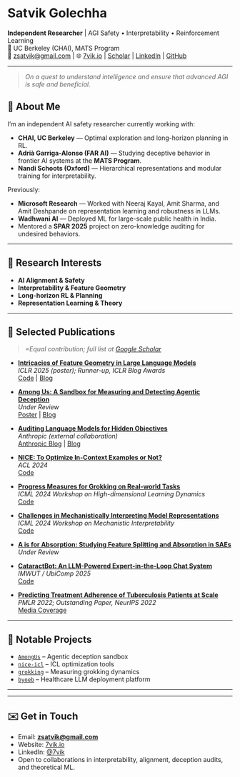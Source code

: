 # Satvik Golechha

**Independent Researcher** | AGI Safety • Interpretability • Reinforcement Learning  
📍 UC Berkeley (CHAI), MATS Program  
📧 zsatvik@gmail.com | 🌐 [7vik.io](https://7vik.io) | [Scholar](https://scholar.google.com/citations?hl=en&user=N-j6EO8AAAAJ&view_op=list_works&sortby=pubdate) | [LinkedIn](https://www.linkedin.com/in/7vik/) | [GitHub](https://github.com/7vik)

---

> *On a quest to understand intelligence and ensure that advanced AGI is safe and beneficial.*

## 🧠 About Me

I’m an independent AI safety researcher currently working with:

- **CHAI, UC Berkeley** — Optimal exploration and long-horizon planning in RL.
- **Adrià Garriga-Alonso (FAR AI)** — Studying deceptive behavior in frontier AI systems at the **MATS Program**.
- **Nandi Schoots (Oxford)** — Hierarchical representations and modular training for interpretability.

Previously:

- **Microsoft Research** — Worked with Neeraj Kayal, Amit Sharma, and Amit Deshpande on representation learning and robustness in LLMs.
- **Wadhwani AI** — Deployed ML for large-scale public health in India.
- Mentored a **SPAR 2025** project on zero-knowledge auditing for undesired behaviors.

---

## 🔬 Research Interests

- **AI Alignment & Safety**
- **Interpretability & Feature Geometry**
- **Long-horizon RL & Planning**
- **Representation Learning & Theory**

---

## 📰 Selected Publications

> *=Equal contribution; full list at [Google Scholar](https://scholar.google.com/citations?hl=en&user=N-j6EO8AAAAJ&view_op=list_works&sortby=pubdate)*

- **[Intricacies of Feature Geometry in Large Language Models](https://www.lesswrong.com/posts/eczwWrmX5XNEo7JsS/intricacies-of-feature-geometry-in-large-language-models)**  
  *ICLR 2025 (poster); Runner-up, ICLR Blog Awards*  
  [Code](https://github.com/7vik/intricacies-feature-geometry) | [Blog](https://www.lesswrong.com/posts/eczwWrmX5XNEo7JsS/intricacies-of-feature-geometry-in-large-language-models)

- **[Among Us: A Sandbox for Measuring and Detecting Agentic Deception](https://github.com/7vik/AmongUs)**  
  *Under Review*  
  [Poster](https://docs.google.com/presentation/d/1r4JJTcftsu9Kt9ttOtMDrOB7wqlouOZFqhMixRw6Jys/edit?usp=sharing) | [Blog](https://www.lesswrong.com/collaborateOnPost?postId=gRc8KL2HLtKkFmNPr&key=9b469f19f6793a37173ddc74a57b80)

- **[Auditing Language Models for Hidden Objectives](https://arxiv.org/abs/2503.10965)**  
  *Anthropic (external collaboration)*  
  [Anthropic Blog](https://www.anthropic.com/research/auditing-hidden-objectives) | [Blog](https://www.lesswrong.com/posts/wSKPuBfgkkqfTpmWJ/auditing-language-models-for-hidden-objectives)

- **[NICE: To Optimize In-Context Examples or Not?](https://arxiv.org/abs/2402.06733)**  
  *ACL 2024*  
  [Code](https://github.com/microsoft/nice-icl)

- **[Progress Measures for Grokking on Real-world Tasks](https://arxiv.org/abs/2405.12755)**  
  *ICML 2024 Workshop on High-dimensional Learning Dynamics*  
  [Code](https://github.com/7vik/grokking)

- **[Challenges in Mechanistically Interpreting Model Representations](https://arxiv.org/abs/2402.03855)**  
  *ICML 2024 Workshop on Mechanistic Interpretability*  
  [Code](https://github.com/7vik/mi_challenges_with_representations)

- **[A is for Absorption: Studying Feature Splitting and Absorption in SAEs](https://github.com/lasr-spelling/sae-spelling)**  
  *Under Review*

- **[CataractBot: An LLM-Powered Expert-in-the-Loop Chat System](https://arxiv.org/abs/2402.04620v5)**  
  *IMWUT / UbiComp 2025*  
  [Code](https://github.com/microsoft/byoeb)

- **[Predicting Treatment Adherence of Tuberculosis Patients at Scale](https://arxiv.org/abs/2211.02943)**  
  *PMLR 2022; Outstanding Paper, NeurIPS 2022*  
  [Media Coverage](https://www.business-standard.com/health/tb-fight-gets-shot-in-arm-from-ai-s-diagnosis-wadhwani-ai-qure-ai-lead-124071400114_1.html)

---

## 🧪 Notable Projects

- [`AmongUs`](https://github.com/7vik/AmongUs) – Agentic deception sandbox
- [`nice-icl`](https://github.com/microsoft/nice-icl) – ICL optimization tools
- [`grokking`](https://github.com/7vik/grokking) – Measuring grokking dynamics
- [`byoeb`](https://github.com/microsoft/byoeb) – Healthcare LLM deployment platform

---

---

## ✉️ Get in Touch

- Email: **zsatvik@gmail.com**
- Website: [7vik.io](https://7vik.io)
- LinkedIn: [@7vik](https://www.linkedin.com/in/7vik/)
- Open to collaborations in interpretability, alignment, deception audits, and theoretical ML.
